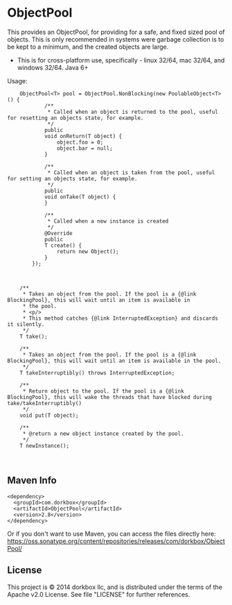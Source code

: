 ObjectPool
==========

This provides an ObjectPool, for providing for a safe, and fixed sized pool of objects. This is only recommended in systems were garbage collection is to be kept to a minimum, and the created objects are large.


- This is for cross-platform use, specifically - linux 32/64, mac 32/64, and windows 32/64. Java 6+


Usage:
```
    ObjectPool<T> pool = ObjectPool.NonBlocking(new PoolableObject<T>() {
            /**
             * Called when an object is returned to the pool, useful for resetting an objects state, for example.
             */
            public
            void onReturn(T object) {
                object.foo = 0;
                object.bar = null;
            }
    
            /**
             * Called when an object is taken from the pool, useful for setting an objects state, for example.
             */
            public
            void onTake(T object) {
            }
    
            /**
             * Called when a new instance is created
             */
            @Override
            public
            T create() {
                return new Object();
            }
        });
        
        

    /**
     * Takes an object from the pool. If the pool is a {@link BlockingPool}, this will wait until an item is available in
     * the pool.
     * <p/>
     * This method catches {@link InterruptedException} and discards it silently.
     */
    T take();

    /**
     * Takes an object from the pool. If the pool is a {@link BlockingPool}, this will wait until an item is available in the pool.
     */
    T takeInterruptibly() throws InterruptedException;

    /**
     * Return object to the pool. If the pool is a {@link BlockingPool}, this will wake the threads that have blocked during take/takeInterruptibly()
     */
    void put(T object);

    /**
     * @return a new object instance created by the pool.
     */
    T newInstance();
```

&nbsp; 
&nbsp; 

  
Maven Info
---------
```
<dependency>
  <groupId>com.dorkbox</groupId>
  <artifactId>ObjectPool</artifactId>
  <version>2.8</version>
</dependency>
```

Or if you don't want to use Maven, you can access the files directly here:  
https://oss.sonatype.org/content/repositories/releases/com/dorkbox/ObjectPool/


License
---------
This project is © 2014 dorkbox llc, and is distributed under the terms of the Apache v2.0 License. See file "LICENSE" for further references.

